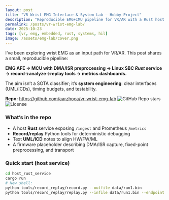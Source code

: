 ```yaml
---
layout: post
title: "VR Wrist EMG Interface & System Lab — Hobby Project"
description: "Reproducible EMG+IMU pipeline for VR/AR with a Rust host service, record→replay tools, and HIL-friendly metrics."
permalink: /posts/vr-wrist-emg-lab/
date: 2025-10-23
tags: [vr, emg, embedded, rust, systems, hil]
image: /assets/emg-lab/cover.png
---
```


I’ve been exploring wrist EMG as an input path for VR/AR. This post shares a small, reproducible pipeline:

**EMG AFE → MCU with DMA/ISR preprocessing → Linux SBC _Rust_ service → record→analyze→replay tools → metrics dashboards.**

The aim isn’t a SOTA classifier; it’s **system engineering**: clear interfaces (UML/ICDs), timing budgets, and testability.

**Repo:** <https://github.com/aarzhoca/vr-wrist-emg-lab>
![GitHub Repo stars](https://img.shields.io/github/stars/aarzhoca/vr-wrist-emg-lab?style=social)
![License](https://img.shields.io/badge/license-MIT-blue.svg)
### What’s in the repo
- A host **Rust** service exposing `/ingest` and Prometheus `/metrics`
- **Record/replay** Python tools for deterministic debugging
- Text **UML/ICD** notes to align HW/FW/ML
- A firmware placeholder describing DMA/ISR capture, fixed-point preprocessing, and transport

### Quick start (host service)
```bash
cd host_rust_service
cargo run
# New shell:
python tools/record_replay/record.py --outfile data/run1.bin
python tools/record_replay/replay.py --infile data/run1.bin --endpoint http://localhost:9090/ingest
